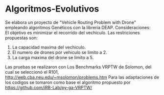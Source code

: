 # Algoritmos-Evolutivos
Se elabora un proyecto de "Vehicle Routing Problem with Drone" empleando algoritmos Genéticos con la libreria DEAP. 
Consideraciones:  
El objetivo es minimizar el recorrido del vechiculo. 
Las restriciones propuestas son: 
1. La capacidad maxima del vechiculo.
2. El numero de drones por vehiculo se limito a 2.
3. La carga maxima del drone se limito a 5.

Las pruebas se realizaron con Los Benchmarks VRPTW de Solomon, del cual se seleccionó el R101, http://web.cba.neu.edu/~msolomon/problems.htm
Para las adaptaciones de los codigos se tomaron como base el algoritmo propuesto por https://github.com/iRB-Lab/py-ga-VRPTW/
